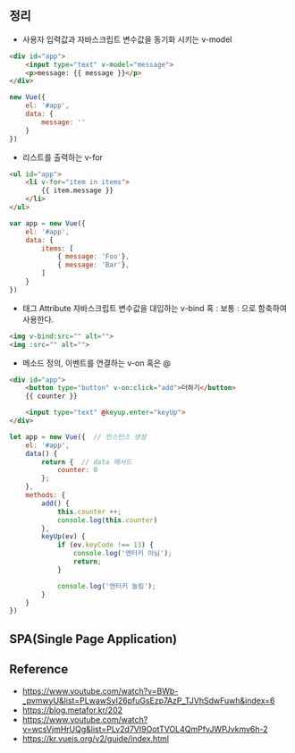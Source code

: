 ## 정리

- 사용자 입력값과 자바스크립트 변수값을 동기화 시키는 v-model
```html
<div id="app">
    <input type="text" v-model="message">
    <p>message: {{ message }}</p>
</div>
```
```javascript
new Vue({
    el: '#app',
    data: {
        message: ''    
    }
})
```
- 리스트를 출력하는 v-for
```html
<ul id="app">
    <li v-for="item in items">
        {{ item.message }}
    </li>
</ul>
```
```javascript
var app = new Vue({
    el: '#app',
    data: { 
        items: [
            { message: 'Foo'},
            { message: 'Bar'},
        ]   
    }
})
```
- 태그 Attribute 자바스크립트 변수값을 대입하는 v-bind 혹 : 보통 : 으로 함축하여 사용한다.
```html
<img v-bind:src="" alt="">
<img :src="" alt="">
```
- 메소드 정의, 이벤트를 연결하는 v-on 혹은 @
```html
<div id="app">
    <button type="button" v-on:click="add">더하기</button>
    {{ counter }}

    <input type="text" @keyup.enter="keyUp">
</div>
```
```javascript
let app = new Vue({  // 인스턴스 생성
    el: '#app',
    data() {
        return {  // data 메서드
            counter: 0
        };
    },
    methods: {
        add() {
            this.counter ++;
            console.log(this.counter)
        },
        keyUp(ev) {
            if (ev.keyCode !== 13) {
                console.log('엔터키 아님');
                return;
            }

            console.log('엔터키 눌림');
        }
    }
})
```

## SPA(Single Page Application)


## Reference

- https://www.youtube.com/watch?v=BWb-_pvmwyU&list=PLwawSyI26pfuGsEzp7AzP_TJVhSdwFuwh&index=6
- https://blog.metafor.kr/202
- https://www.youtube.com/watch?v=wcsVjmHrUQg&list=PLv2d7VI9OotTVOL4QmPfvJWPJvkmv6h-2
- https://kr.vuejs.org/v2/guide/index.html
